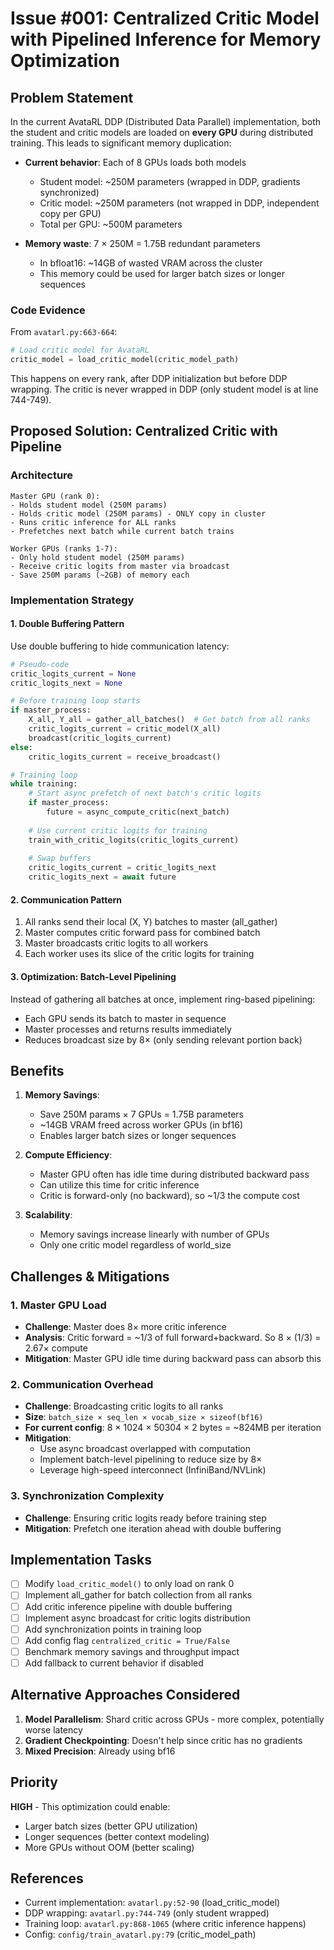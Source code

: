 # Issue #001: Centralized Critic Model with Pipelined Inference for Memory Optimization

## Problem Statement

In the current AvataRL DDP (Distributed Data Parallel) implementation, both the student and critic models are loaded on **every GPU** during distributed training. This leads to significant memory duplication:

- **Current behavior**: Each of 8 GPUs loads both models
  - Student model: ~250M parameters (wrapped in DDP, gradients synchronized)
  - Critic model: ~250M parameters (not wrapped in DDP, independent copy per GPU)
  - Total per GPU: ~500M parameters

- **Memory waste**: 7 × 250M = 1.75B redundant parameters
  - In bfloat16: ~14GB of wasted VRAM across the cluster
  - This memory could be used for larger batch sizes or longer sequences

### Code Evidence

From `avatarl.py:663-664`:
```python
# Load critic model for AvataRL
critic_model = load_critic_model(critic_model_path)
```

This happens on every rank, after DDP initialization but before DDP wrapping. The critic is never wrapped in DDP (only student model is at line 744-749).

## Proposed Solution: Centralized Critic with Pipeline

### Architecture

```
Master GPU (rank 0):
- Holds student model (250M params)
- Holds critic model (250M params) - ONLY copy in cluster
- Runs critic inference for ALL ranks
- Prefetches next batch while current batch trains

Worker GPUs (ranks 1-7):
- Only hold student model (250M params)
- Receive critic logits from master via broadcast
- Save 250M params (~2GB) of memory each
```

### Implementation Strategy

#### 1. Double Buffering Pattern

Use double buffering to hide communication latency:

```python
# Pseudo-code
critic_logits_current = None
critic_logits_next = None

# Before training loop starts
if master_process:
    X_all, Y_all = gather_all_batches()  # Get batch from all ranks
    critic_logits_current = critic_model(X_all)
    broadcast(critic_logits_current)
else:
    critic_logits_current = receive_broadcast()

# Training loop
while training:
    # Start async prefetch of next batch's critic logits
    if master_process:
        future = async_compute_critic(next_batch)
    
    # Use current critic logits for training
    train_with_critic_logits(critic_logits_current)
    
    # Swap buffers
    critic_logits_current = critic_logits_next
    critic_logits_next = await future
```

#### 2. Communication Pattern

1. All ranks send their local (X, Y) batches to master (all_gather)
2. Master computes critic forward pass for combined batch
3. Master broadcasts critic logits to all workers
4. Each worker uses its slice of the critic logits for training

#### 3. Optimization: Batch-Level Pipelining

Instead of gathering all batches at once, implement ring-based pipelining:
- Each GPU sends its batch to master in sequence
- Master processes and returns results immediately
- Reduces broadcast size by 8× (only sending relevant portion back)

## Benefits

1. **Memory Savings**:
   - Save 250M params × 7 GPUs = 1.75B parameters
   - ~14GB VRAM freed across worker GPUs (in bf16)
   - Enables larger batch sizes or longer sequences

2. **Compute Efficiency**:
   - Master GPU often has idle time during distributed backward pass
   - Can utilize this time for critic inference
   - Critic is forward-only (no backward), so ~1/3 the compute cost

3. **Scalability**:
   - Memory savings increase linearly with number of GPUs
   - Only one critic model regardless of world_size

## Challenges & Mitigations

### 1. Master GPU Load
- **Challenge**: Master does 8× more critic inference
- **Analysis**: Critic forward = ~1/3 of full forward+backward. So 8 × (1/3) = 2.67× compute
- **Mitigation**: Master GPU idle time during backward pass can absorb this

### 2. Communication Overhead  
- **Challenge**: Broadcasting critic logits to all ranks
- **Size**: `batch_size × seq_len × vocab_size × sizeof(bf16)`
- **For current config**: 8 × 1024 × 50304 × 2 bytes = ~824MB per iteration
- **Mitigation**: 
  - Use async broadcast overlapped with computation
  - Implement batch-level pipelining to reduce size by 8×
  - Leverage high-speed interconnect (InfiniBand/NVLink)

### 3. Synchronization Complexity
- **Challenge**: Ensuring critic logits ready before training step
- **Mitigation**: Prefetch one iteration ahead with double buffering

## Implementation Tasks

- [ ] Modify `load_critic_model()` to only load on rank 0
- [ ] Implement all_gather for batch collection from all ranks
- [ ] Add critic inference pipeline with double buffering
- [ ] Implement async broadcast for critic logits distribution  
- [ ] Add synchronization points in training loop
- [ ] Add config flag `centralized_critic = True/False`
- [ ] Benchmark memory savings and throughput impact
- [ ] Add fallback to current behavior if disabled

## Alternative Approaches Considered

1. **Model Parallelism**: Shard critic across GPUs - more complex, potentially worse latency
2. **Gradient Checkpointing**: Doesn't help since critic has no gradients
3. **Mixed Precision**: Already using bf16

## Priority

**HIGH** - This optimization could enable:
- Larger batch sizes (better GPU utilization)
- Longer sequences (better context modeling)
- More GPUs without OOM (better scaling)

## References

- Current implementation: `avatarl.py:52-90` (load_critic_model)
- DDP wrapping: `avatarl.py:744-749` (only student wrapped)
- Training loop: `avatarl.py:868-1065` (where critic inference happens)
- Config: `config/train_avatarl.py:79` (critic_model_path)